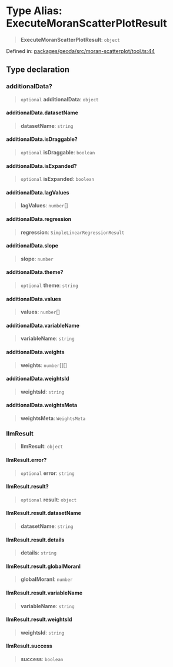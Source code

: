# Type Alias: ExecuteMoranScatterPlotResult

> **ExecuteMoranScatterPlotResult**: `object`

Defined in: [packages/geoda/src/moran-scatterplot/tool.ts:44](https://github.com/GeoDaCenter/openassistant/blob/994a31d776db171047aa7cd650eb798b5317f644/packages/geoda/src/moran-scatterplot/tool.ts#L44)

## Type declaration

### additionalData?

> `optional` **additionalData**: `object`

#### additionalData.datasetName

> **datasetName**: `string`

#### additionalData.isDraggable?

> `optional` **isDraggable**: `boolean`

#### additionalData.isExpanded?

> `optional` **isExpanded**: `boolean`

#### additionalData.lagValues

> **lagValues**: `number`[]

#### additionalData.regression

> **regression**: `SimpleLinearRegressionResult`

#### additionalData.slope

> **slope**: `number`

#### additionalData.theme?

> `optional` **theme**: `string`

#### additionalData.values

> **values**: `number`[]

#### additionalData.variableName

> **variableName**: `string`

#### additionalData.weights

> **weights**: `number`[][]

#### additionalData.weightsId

> **weightsId**: `string`

#### additionalData.weightsMeta

> **weightsMeta**: `WeightsMeta`

### llmResult

> **llmResult**: `object`

#### llmResult.error?

> `optional` **error**: `string`

#### llmResult.result?

> `optional` **result**: `object`

#### llmResult.result.datasetName

> **datasetName**: `string`

#### llmResult.result.details

> **details**: `string`

#### llmResult.result.globalMoranI

> **globalMoranI**: `number`

#### llmResult.result.variableName

> **variableName**: `string`

#### llmResult.result.weightsId

> **weightsId**: `string`

#### llmResult.success

> **success**: `boolean`
